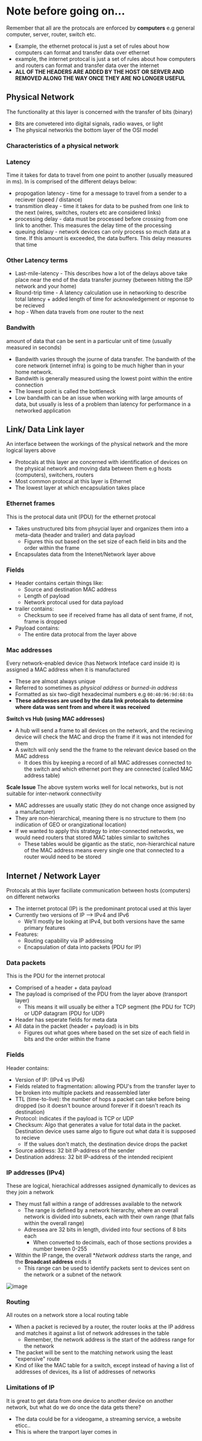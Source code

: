 # Note before going on... #
Remember that all are the protocals are enforced by **computers** e.g general computer, server, router, switch etc.
- Example, the ethernet protocal is just a set of rules about how computers can format and transfer data over ethernet
- example, the internet protocal is just a set of rules about how computers and routers can format and transfer data over the internet
- **ALL OF THE HEADERS ARE ADDED BY THE HOST OR SERVER AND REMOVED ALONG THE WAY ONCE THEY ARE NO LONGER USEFUL**

## Physical Network ##
The functionality at this layer is concerned with the transfer of bits (binary)
- Bits are convetered into digital signals, radio waves, or light
- The physical networkis the bottom layer of the OSI model

### Characteristics of a physical network ###
### Latency ### 
Time it takes for data to travel from one point to another (usually measured in ms). In is comprised of the different delays below:
- propogation latency - time for a message to travel from a sender to a reciever (speed / distance)
- transmition dleay - time it takes for data to be pushed from one link to the next (wires, switches, routers etc are considered links)
- processing delay - data must be processed before crossing from one link to another. This measures the delay time of the processing
- queuing delauy - network devices can only process so much data at a time. If this amount is exceeded, the data buffers. This delay measures that time
### Other Latency terms ###
- Last-mile-latency - This describes how a lot of the delays above take place near the end of the data transfer journey (between hititng the ISP network and your home)
- Round-trip time - A latency calculation use in networking to describe total latency + added length of time for acknowledgement or reponse to be recieved
- hop - When data travels from one router to the next
### Bandwith ###
amount of data that can be sent in a particular unit of time (usually measured in seconds)
- Bandwith varies through the journe of data transfer. The bandwith of the core network (internet infra) is going to be much higher than in your home network.
- Bandwith is generally measured using the lowest point within the entire connection
- The lowest point is called the bottleneck
- Low bandwith can be an issue when working with large amounts of data, but usually is less of a problem than latency for performance in a networked application

## Link/ Data Link layer ##
An interface between the workings of the physical network and the more logical layers above
- Protocals at this layer are concerned with identification of devices on the physical network and moving data between them e.g hosts (computers), switchers, routers
- Most common protocal at this layer is Ethernet
- The lowest layer at which encapsulation takes place

### Ethernet frames ###
This is the protocal data unit (PDU) for the ethernet protocal
- Takes unstructured bits from phsycial layer and organizes them into a meta-data (header and trailer) and data payload
  - Figures this out based on the set size of each field in bits and the order within the frame
- Encapsulates data from the Intenet/Network layer above
### Fields ###
- Header contains certain things like:
  - Source and destination MAC address
  - Length of payload
  - Network protocal used for data payload
- trailer contains:
  - Checksum to see if received frame has all data of sent frame, if not, frame is dropped
- Payload contains:
  - The entire data protocal from the layer above

### Mac addresses ###
Every network-enabled device (has Network Inteface card inside it) is assigned a MAC address when it is manufactured
- These are almost always unique
- Referred to sometimes as _physical address_ or _burned-in address_
- Formatted as six two-digit hexadecimal numbers e.g `00:40:96:9d:68:0a`
- **These addresses are used by the data link protocals to determine where data was sent from and where it was received**

**Switch vs Hub (using MAC addresses)**
- A hub will send a frame to all devices on the network, and the recieving device will check the MAC and drop the frame if it was not intended for them
- A switch will only send the the frame to the relevant device based on the MAC address
  - It does this by keeping a record of all MAC addresses connected to the switch and which ethernet port they are connected (called MAC address table)

**Scale Issue**
The above system works well for local networks, but is not suitable for inter-network connectivity
- MAC addresses are usually static (they do not change once assigned by a manufacturer)
- They are non-hierarchical, meaning there is no structure to them (no indiication of GEO or orangizational location)
- If we wanted to apply this strategy to inter-connected networks, we would need routers that stored MAC tables similar to switches
  - These tables would be gigantic as the static, non-hierarchical nature of the MAC address means every single one that connected to a router would need to be stored

## Internet / Network Layer ##
Protocals at this layer faciliate communication between hosts (computers) on different networks
- The internet protocal (IP) is the predominant protocal used at this layer
- Currently two versions of IP --> IPv4 and IPv6
  - We'll mostly be looking at IPv4, but both versions have the same primary features
- Features: 
  - Routing capability via IP addressing
  - Encapsulation of data into packets (PDU for IP)
### Data packets ### 
This is the PDU for the internet protocal
- Comprised of a header + data payload
- The payload is comprised of the PDU from the layer above (transport layer)
  - This means it will usually be either a TCP segment (the PDU for TCP) or UDP datagram (PDU for UDP)
- Header has seperate fields for meta data
- All data in the packet (header + payload) is in bits
  - Figures out what goes where based on the set size of each field in bits and the order within the frame
### Fields ###
Header contains:
- Version of IP: (IPv4 vs IPv6)
- Fields related to fragmentation: allowing PDU's from the transfer layer to be broken into multiple packets and reassembled later
- TTL (time-to-live): the number of hops a packet can take before being dropped (so it doesn't bounce around forever if it doesn't reach its destination)
- Protocol: indicates if the payload is TCP or UDP
- Checksum: Algo that generates a value for total data in the packet. Destination device uses same algo to figure out what data it is supposed to recieve
  - If the values don't match, the destination device drops the packet
- Source address: 32 bit IP-address of the sender
- Destination address: 32 bit IP-address of the intended recipient
### IP addresses (IPv4) ###
These are logical, hierachical addresses assigned dynamically to devices as they join a network
- They must fall within a range of addresses available to the network
  - The range is defined by a network hierarchy, where an overall network is divided into subnets, each with their own range (that falls within the overall range)
  - Adressea are 32 bits in length, divided into four sections of 8 bits each
    - When converted to decimals, each of those sections provides a number bween 0-255
- Within the IP range, the overall **Network address* starts the range, and the **Broadcast address** ends it
  - This range can be used to identify packets sent to devices sent on the network or a subnet of the network
 
 ![image](https://user-images.githubusercontent.com/93304067/219284582-fa49432f-405b-403b-9b68-68e979122607.png)

### Routing ###
All routes on a network store a local routing table
- When a packet is recieved by a router, the router looks at the IP address and matches it against a list of network addresses in the table  
  - Remember, the network address is the start of the address range for the network
- The packet will be sent to the matching network using the least "expensive" route
- Kind of like the MAC table for a switch, except instead of having a list of addresses of devices, its a list of addresses of networks

### Limitations of IP ###
It is great to get data from one device to another device on another network, but what do we do once the data gets there?
- The data could be for a videogame, a streaming service, a website eticc..
- This is where the tranport layer comes in
